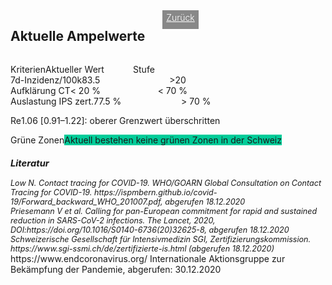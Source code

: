 <html>
  <head>
    <title>Aktuelle Ampelwerte</title>
    <meta charset="utf-8" />
    <meta http-equiv="expires" content="0">
  <style>
 /* FONTS */
 @import url("https://fonts.googleapis.com/css?family=Open+Sans+Condensed:300,700");
</style>
  </head>
  <body> 
 <div style="display:flex;"><h2>Aktuelle Ampelwerte</h2> <div style="margin-left:2em;padding:3px 6px 0 6px;background-color:#888;color:#fff;font-weight:300;height:27px!important;"><a href="main" style="color:#fff;">Zurück</a></div></div>
    <div class="onecol">
  <div class="ntable" style="display:flex;width:425px;margin-top:1em;">
    <div class="tbl0 st0" >
      Kriterien
    </div>
    <div class="tbl5 st0" style="width:140px">
      Aktueller Wert
    </div>
    <div class="tbl5 st0" style="width:140px">
      Stufe
    </div>
    </div>
  <div class="ntbl" style="display:flex;width:425px;">
    <div class="tbl0 st0">
      7d-Inzidenz/100k
    </div>
    <div class="tbl5 st0" style="width:140px">
      83.5
    </div>
     <div class="tbl5 st4" style="width:140px">
      >20
    </div>
  </div>
  <div class="ntbl" style="display:flex;width:425px;">
    <div class="tbl0 st0">
      Aufklärung CT
    </div>
    <div class="tbl5 st0" style="width:140px">
      < 20 %
    </div>
     <div class="tbl5 st4" style="width:140px">
      < 70 %
    </div>
  </div>
  <div class="ntbl" style="display:flex;width:425px;">
    <div class="tbl0 st0">
      Auslastung IPS zert.
    </div>
    <div class="tbl5 st0" style="width:140px">
      77.5 %
    </div>
     <div class="tbl5 st4" style="width:140px">
      > 70 %
    </div>
  </div>
  <div class="ntbl" style="display:flex;margin-top:1em;width:100%;min-width:425px;">
    <div class="tbl0 st0">
      Re
    </div>
    <div class="tbl1 st5">
     1.06 [0.91–1.22]: oberer Grenzwert überschritten
    </div>
    </div>
  <div class="ntbl" style="display:flex;margin-top:1em;width:100%;min-width:425px;">
    <div class="tbl0 st0">
      Grüne Zonen
    </div>
  <div class="tbl1 s5" style="background-color:#00cc99;">
    Aktuell bestehen keine grünen Zonen in der Schweiz
    </div>
    </div>
<div id="foot" style="font-size:0.9em;margin-top:1em;font-style:italic;">
  <h3>Literatur</h3>
  <div id="ref1">Low N. Contact tracing for COVID-19. WHO/GOARN Global Consultation on Contact Tracing for COVID-19. https://ispmbern.github.io/covid-19/Forward_backward_WHO_201007.pdf, abgerufen 18.12.2020</div>
<div id="ref2">Priesemann V et al. Calling for pan-European commitment for rapid and sustained reduction in SARS-CoV-2 infections. The Lancet, 2020, DOI:https://doi.org/10.1016/S0140-6736(20)32625-8, abgerufen 18.12.2020</div>
  <div id="ref3">Schweizerische Gesellschaft für Intensivmedizin SGI, Zertifizierungskommission. https://www.sgi-ssmi.ch/de/zertifizierte-is.html (abgerufen 18.12.2020)</div>
    </div>
    <div id="ref4">https://www.endcoronavirus.org/ Internationale Aktionsgruppe zur Bekämpfung der Pandemie, abgerufen: 30.12.2020</div>
